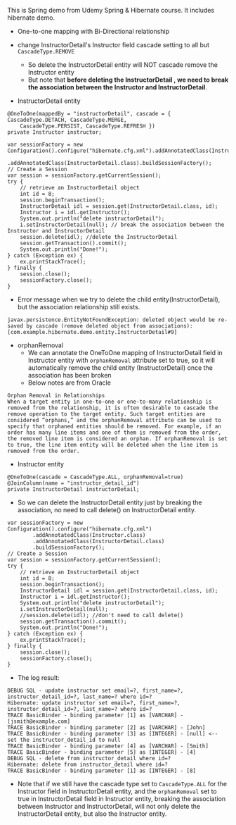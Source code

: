 This is Spring demo from Udemy Spring & Hibernate course. It includes hibernate demo. 
 
- One-to-one mapping with Bi-Directional relationship
- change InstructorDetail's Instructor field cascade setting to all but `CascadeType.REMOVE`
	- So delete the InstructorDetail entity will NOT cascade remove the Instructor entity
	- But note that **before deleting the InstructorDetail , we need to break the association between the Instructor and InstructorDetail**.

- InstructorDetail entity
```
@OneToOne(mappedBy = "instructorDetail", cascade = { CascadeType.DETACH, CascadeType.MERGE, 
	CascadeType.PERSIST, CascadeType.REFRESH })
private Instructor instructor;
```

```
var sessionFactory = new Configuration().configure("hibernate.cfg.xml").addAnnotatedClass(Instructor.class)
		.addAnnotatedClass(InstructorDetail.class).buildSessionFactory();
// Create a Session
var session = sessionFactory.getCurrentSession();
try {
	// retrieve an InstructorDetail object
	int id = 8; 
	session.beginTransaction();
	InstructorDetail idl = session.get(InstructorDetail.class, id);
	Instructor i = idl.getInstructor();
	System.out.println("delete instructorDetail");
	i.setInstructorDetail(null); // break the association between the Instructor and InstructorDetail
	session.delete(idl); //delete the InstructorDetail
	session.getTransaction().commit();
	System.out.println("Done!");
} catch (Exception ex) {
	ex.printStackTrace();
} finally {
	session.close();
	sessionFactory.close();
}
```

- Error message when we try to delete the child entity(InstructorDetail), but the association relationship still exists.

```
javax.persistence.EntityNotFoundException: deleted object would be re-saved by cascade (remove deleted object from associations): [com.example.hibernate.demo.entity.InstructorDetail#9]

```

- orphanRemoval 
	- We can annotate the OneToOne mapping of InstructorDetail field in Instructor entity with `orphanRemoval` attribute set to true, so it will automatically remove the child entity (InstructorDetail) once the association has been broken
	- Below notes are from Oracle
```
Orphan Removal in Relationships
When a target entity in one-to-one or one-to-many relationship is removed from the relationship, it is often desirable to cascade the remove operation to the target entity. Such target entities are considered “orphans,” and the orphanRemoval attribute can be used to specify that orphaned entities should be removed. For example, if an order has many line items and one of them is removed from the order, the removed line item is considered an orphan. If orphanRemoval is set to true, the line item entity will be deleted when the line item is removed from the order.
```

- Instructor entity
```
@OneToOne(cascade = CascadeType.ALL, orphanRemoval=true)
@JoinColumn(name = "instructor_detail_id")
private InstructorDetail instructorDetail;
```

- So we can delete the InstructorDetail entity just by breaking the association, no need to call delete() on InstructorDetail entity.

```
var sessionFactory = new Configuration().configure("hibernate.cfg.xml")
		.addAnnotatedClass(Instructor.class)
		.addAnnotatedClass(InstructorDetail.class)
		.buildSessionFactory();
// Create a Session
var session = sessionFactory.getCurrentSession();
try {
	// retrieve an InstructorDetail object
	int id = 8; 
	session.beginTransaction();
	InstructorDetail idl = session.get(InstructorDetail.class, id);
	Instructor i = idl.getInstructor();
	System.out.println("delete instructorDetail");
	i.setInstructorDetail(null);
	//session.delete(idl); //don't need to call delete()
	session.getTransaction().commit();
	System.out.println("Done!");
} catch (Exception ex) {
	ex.printStackTrace();
} finally {
	session.close();
	sessionFactory.close();
}
```		

- The log result:

```
DEBUG SQL - update instructor set email=?, first_name=?, instructor_detail_id=?, last_name=? where id=?
Hibernate: update instructor set email=?, first_name=?, instructor_detail_id=?, last_name=? where id=?
TRACE BasicBinder - binding parameter [1] as [VARCHAR] - [jsmith@example.com]
TRACE BasicBinder - binding parameter [2] as [VARCHAR] - [John]
TRACE BasicBinder - binding parameter [3] as [INTEGER] - [null] <-- set the instructor_detail_id to null
TRACE BasicBinder - binding parameter [4] as [VARCHAR] - [Smith]
TRACE BasicBinder - binding parameter [5] as [INTEGER] - [4]
DEBUG SQL - delete from instructor_detail where id=?
Hibernate: delete from instructor_detail where id=?
TRACE BasicBinder - binding parameter [1] as [INTEGER] - [8]
```

- Note that if we still have the cascade type set to `CascadeType.ALL` for the Instructor field in InstructorDetail entity, 
and the `orphanRemoval` set to true in InstructorDetail field in Instructor entity, breaking the association between Instructor and InstructorDetail, will not only delete the InstructorDetail entity, but also the Instructor entity.